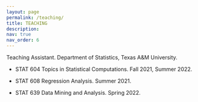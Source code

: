 ```yaml
---
layout: page
permalink: /teaching/
title: TEACHING
description:
nav: true
nav_order: 6
---
```


Teaching Assistant. Department of Statistics, Texas A&M University.
 
* STAT 604 Topics in Statistical Computations. Fall 2021, Summer 2022.
 
* STAT 608 Regression Analysis. Summer 2021.
  
* STAT 639 Data Mining and Analysis. Spring 2022.
